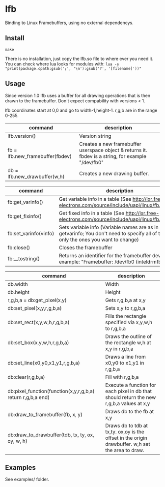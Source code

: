 lfb
===

Binding to Linux Framebuffers, using no external dependencys.



Install
-------

`make`

There is no installation, just copy the lfb.so file to where ever you need it.
You can check where lua looks for modules with: `lua -e "print(package.cpath:gsub(';', '\n'):gsub('?', '[filename]'))"`



Usage
-----

Since version 1.0 lfb uses a buffer for all drawing operations that is then drawn to the framebuffer.
Don't expect compability with versions < 1.

lfb coordinates start at 0,0 and go to width-1,height-1. r,g,b are in the range 0-255.



command                         | description
------------------------------- | -----------
lfb.version()                   | Version string
fb = lfb.new_framebuffer(fbdev) | Creates a new framebuffer userspace object & returns it. fbdev is a string, for example "/dev/fb0"
db = lfb.new_drawbuffer(w,h)    | Creates a new drawing buffer.

command               | description
--------------------- | -----------
fb:get_varinfo()      | Get variable info in a table (See http://lxr.free-electrons.com/source/include/uapi/linux/fb.h#L240)
fb:get_fixinfo()      | Get fixed info in a table (See http://lxr.free-electrons.com/source/include/uapi/linux/fb.h#L156)
fb:set_varinfo(vinfo) | Sets variable info (Variable names are as in getvarinfo; You don't need to specify all of them, only the ones you want to change)
fb:close()            | Closes the framebuffer
fb:__tostring()       | Returns an identifier for the framebuffer device (For example: "Framebuffer: /dev/fb0 (inteldrmfb)")

command                          | description
-------------------------------- | -----------
db.width                         | Width
db.height                        | Height
r,g,b,a = db:get_pixel(x,y)      | Gets r,g,b,a at x,y
db:set_pixel(x,y,r,g,b,a)        | Sets x,y to r,g,b,a
db:set_rect(x,y,w,h,r,g,b,a)     | Fills the rectangle specified via x,y,w,h to r,g,b,a
db:set_box(x,y,w,h,r,g,b,a)      | Draws the outline of the rectangle w,h at x,y in r,g,b,a
db:set_line(x0,y0,x1,y1,r,g,b,a) | Draws a line from x0,y0 to x1,y1 in r,g,b,a
db:clear(r,g,b,a)                | Fill with r,g,b,a
db:pixel_function(function(x,y,r,g,b,a) return r,g,b,a end) | Execute a function for each pixel in db that should return the new r,g,b,a values at x,y
db:draw_to_framebuffer(fb, x, y) | Draws db to the fb at x,y
db:draw_to_drawbuffer(tdb, tx, ty, ox, oy, w, h)  | Draws db to tdb at tx,ty. ox,oy is the offset in the origin drawbuffer. w,h set the area to draw.




Examples
--------
See examples/ folder.
